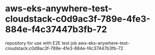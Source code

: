 # aws-eks-anywhere-test-cloudstack-c0d9ac3f-789e-4fe3-884e-f4c37447b3fb-72
repository for use with E2E test job aws-eks-anywhere-test-cloudstack:c0d9ac3f-789e-4fe3-884e-f4c37447b3fb-72
